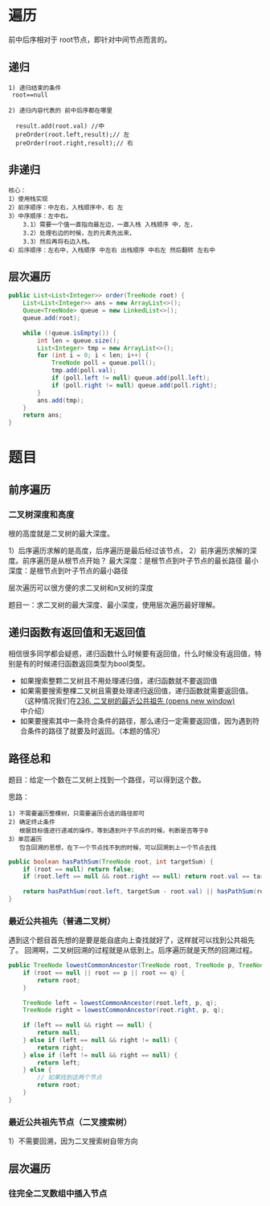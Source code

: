 
# 遍历

前中后序相对于 root节点，即针对中间节点而言的。

## 递归

```
1) 递归结束的条件
 root==null

2) 递归内容代表的 前中后序都在哪里

  result.add(root.val) //中
  preOrder(root.left,result);// 左
  preOrder(root.right,result);// 右

```


## 非递归

```
核心：
1）使用栈实现
2）前序顺序：中左右，入栈顺序中，右 左
3）中序顺序：左中右。
	3.1）需要一个值一直指向最左边，一直入栈 入栈顺序 中，左，  
	3.2）处理右边的时候，左的元素先出来，
	3.3）然后再将右边入栈。
4）后序顺序：左右中，入栈顺序 中左右 出栈顺序 中右左 然后翻转 左右中

```

## 层次遍历


```java
public List<List<Integer>> order(TreeNode root) {  
    List<List<Integer>> ans = new ArrayList<>();  
    Queue<TreeNode> queue = new LinkedList<>();  
    queue.add(root);  
  
    while (!queue.isEmpty()) {  
        int len = queue.size();  
        List<Integer> tmp = new ArrayList<>();  
        for (int i = 0; i < len; i++) {  
            TreeNode poll = queue.poll();  
            tmp.add(poll.val);  
            if (poll.left != null) queue.add(poll.left);  
            if (poll.right != null) queue.add(poll.right);  
        }  
        ans.add(tmp);  
    }  
    return ans;  
}
```

# 题目


## 前序遍历

### 二叉树深度和高度

根的高度就是二叉树的最大深度。

1）后序遍历求解的是高度，后序遍历是最后经过该节点，
2）前序遍历求解的深度。前序遍历是从根节点开始？
最大深度：是根节点到叶子节点的最长路径
最小深度：是根节点到叶子节点的最小路径

层次遍历可以很方便的求二叉树和n叉树的深度

题目一：求二叉树的最大深度、最小深度，使用层次遍历最好理解。


## 递归函数有返回值和无返回值

相信很多同学都会疑惑，递归函数什么时候要有返回值，什么时候没有返回值，特别是有的时候递归函数返回类型为bool类型。

- 如果搜索整颗二叉树且不用处理递归值，递归函数就不要返回值
-   如果需要搜索整棵二叉树且需要处理递归返回值，递归函数就需要返回值。 （这种情况我们在[236. 二叉树的最近公共祖先 (opens new window)](https://programmercarl.com/0236.%E4%BA%8C%E5%8F%89%E6%A0%91%E7%9A%84%E6%9C%80%E8%BF%91%E5%85%AC%E5%85%B1%E7%A5%96%E5%85%88.html)中介绍）
-   如果要搜索其中一条符合条件的路径，那么递归一定需要返回值，因为遇到符合条件的路径了就要及时返回。（本题的情况）

## 路径总和

题目：给定一个数在二叉树上找到一个路径，可以得到这个数。

思路：
```
1) 不需要遍历整棵树，只需要遍历合适的路径即可
2) 确定终止条件
   根据目标值进行递减的操作，等到遇到叶子节点的时候，判断是否等于0
3）单层遍历
   包含回溯的思想，在下一个节点找不到的时候，可以回溯到上一个节点去找
```

```java
public boolean hasPathSum(TreeNode root, int targetSum) {  
    if (root == null) return false;  
    if (root.left == null && root.right == null) return root.val == targetSum;  
  
    return hasPathSum(root.left, targetSum - root.val) || hasPathSum(root.right, targetSum - root.val);  
}
```


### 最近公共祖先（普通二叉树）


遇到这个题目首先想的是要是能自底向上查找就好了，这样就可以找到公共祖先了。
回溯啊，二叉树回溯的过程就是从低到上。后序遍历就是天然的回溯过程。


```java
public TreeNode lowestCommonAncestor(TreeNode root, TreeNode p, TreeNode q) {  
    if (root == null || root == p || root == q) {  
        return root;  
    }  
  
    TreeNode left = lowestCommonAncestor(root.left, p, q);  
    TreeNode right = lowestCommonAncestor(root.right, p, q);  
  
    if (left == null && right == null) {  
        return null;  
    } else if (left == null && right != null) {  
        return right;  
    } else if (left != null && right == null) {  
        return left;  
    } else {  
        // 如果找到这两个节点  
        return root;  
    }  
}
```


### 最近公共祖先节点（二叉搜索树）

1）不需要回溯，因为二叉搜索树自带方向




## 层次遍历

### 往完全二叉数组中插入节点

```java


```